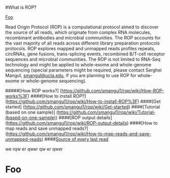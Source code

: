 #What is ROP?

[Foo](#foo)



Read Origin Protocol (ROP) is a computational protocol aimed to discover the source of all reads, which originate from complex RNA molecules, recombinant antibodies and microbial communities. The ROP accounts for the vast majority of all reads across different library preparation protocols protocols. ROP explores mapped and unmapped reads profiles repeats, circRNAs, gene fusions, trans-splicing events, recombined B/T-cell receptor sequences and microbial communities. The ROP is not limited to RNA-Seq technology and might be applied to whole-exome and whole-genome sequencing (special parameters might be required, please contact Serghei Mangul, smangul@ucla.edu, if you are planning to use ROP for whole-exome or whole-genome sequencing).


#####[How ROP works?] (https://github.com/smangul1/rop/wiki/How-ROP-works%3F)
####[How to install ROP?] (https://github.com/smangul1/rop/wiki/How-to-install-ROP%3F)
####[Get started] (https://github.com/smangul1/rop/wiki/Get-started)
####[Tutorial (based on one sample)] (https://github.com/smangul1/rop/wiki/Tutorial-(based-on-one-sample))
####[ROP output details] (https://github.com/smangul1/rop/wiki/ROP-output-details)
####[How to map reads and save unmapped reads?] (https://github.com/smangul1/rop/wiki/How-to-map-reads-and-save-unmapped-reads)
####[Source of every last read](https://github.com/smangul1/rop/wiki/Source-of-every-last-read)

we
rqw
er
qwer
qw
er
qwer


# Foo